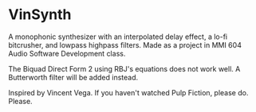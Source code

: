 # VinSynth
A monophonic synthesizer with an interpolated delay effect, a lo-fi bitcrusher, and lowpass highpass filters.
Made as a project in MMI 604 Audio Software Development class.

The Biquad Direct Form 2 using RBJ's equations does not work well. A Butterworth filter will be added instead.

Inspired by Vincent Vega. If you haven't watched Pulp Fiction, please do. Please.
